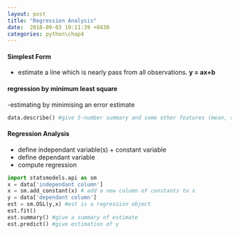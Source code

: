 ```yaml
---
layout: post
title: "Regression Analysis"
date:  2018-09-03 19:11:39 +0430
categories: python\chap4
---
```

#### Simplest Form 
- estimate a line which is nearly pass from all observations. **y = ax+b**

#### regression by minimum least square 
-estimating by minimising an error estimate

```python
data.describe() #give 5-number summary and some other features (mean, std)
```

#### Regression Analysis
- define independant variable(s) + constant variable 
- define dependant variable
- compute regression

```python
import statsmodels.api as sm
x = data['independant column']
x = sm.add_constant(x) # add a new column of constants to x
y = data['dependant column']
est = sm.OSL(y,x) #est is a regression object
est.fit() 
est.summary() #give a summary of estimate
est.predict() #give estimation of y
```



